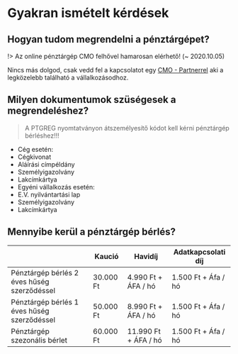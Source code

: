 # Gyakran ismételt kérdések

## Hogyan tudom megrendelni a pénztárgépet?
!> Az online pénztárgép CMO felhővel hamarosan elérhető! (~ 2020.10.05) 

Nincs más dolgod, csak vedd fel a kapcsolatot egy [CMO - Partnerrel](https://cmo.hu/partnereink) aki a legközelebb található a vállalkozásodhoz.

## Milyen dokumentumok szüségesek a megrendeléshez?
> A PTGREG nyomtatványon átszemélyesítő kódot kell kérni pénztárgép bérléshez!!!

+ Cég esetén:
 + Cégkivonat
 + Aláírási címpéldány
 + Személyigazolvány
 + Lakcímkártya
+ Egyéni vállalkozás esetén:
 + E.V. nyilvántartási lap
 + Személyigazolvány
 + Lakcímkártya

## Mennyibe kerül a pénztárgép bérlés?

|  | Kaució | Havidíj | Adatkapcsolati díj |
| --- | --- | --- | --- |
|Pénztárgép bérlés 2 éves hűség szerződéssel | 30.000 Ft | 4.990 Ft + ÁFA / hó | 1.500 Ft + Áfa / hó |
|Pénztárgép bérlés 1 éves hűség szerződéssel | 50.000 Ft | 8.990 Ft + ÁFA / hó | 1.500 Ft + Áfa / hó |
|Pénztárgép szezonális bérlet | 60.000 Ft | 11.990 Ft + ÁFA / hó | 1.500 Ft + Áfa / hó |
